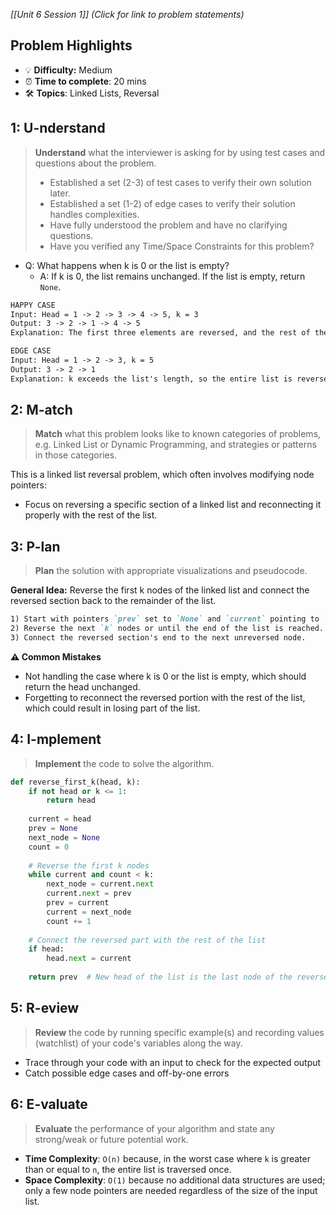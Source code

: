*[[Unit 6 Session 1]] (Click for link to problem statements)*

## Problem Highlights

* 💡 **Difficulty:** Medium
* ⏰ **Time to complete**: 20 mins
* 🛠️ **Topics**: Linked Lists, Reversal
    
## 1: U-nderstand
 
> **Understand** what the interviewer is asking for by using test cases and questions about the problem.
> - Established a set (2-3) of test cases to verify their own solution later.
> - Established a set (1-2) of edge cases to verify their solution handles complexities.
> - Have fully understood the problem and have no clarifying questions.
> - Have you verified any Time/Space Constraints for this problem?

- Q: What happens when k is 0 or the list is empty?
    - A: If k is 0, the list remains unchanged. If the list is empty, return `None`.

```markdown
HAPPY CASE
Input: Head = 1 -> 2 -> 3 -> 4 -> 5, k = 3
Output: 3 -> 2 -> 1 -> 4 -> 5
Explanation: The first three elements are reversed, and the rest of the list remains unchanged.

EDGE CASE
Input: Head = 1 -> 2 -> 3, k = 5
Output: 3 -> 2 -> 1
Explanation: k exceeds the list's length, so the entire list is reversed.
```

## 2: M-atch

> **Match** what this problem looks like to known categories of problems, e.g. Linked List or Dynamic Programming, and strategies or patterns in those categories.

This is a linked list reversal problem, which often involves modifying node pointers:

- Focus on reversing a specific section of a linked list and reconnecting it properly with the rest of the list.

## 3: P-lan

> **Plan** the solution with appropriate visualizations and pseudocode.

**General Idea:** Reverse the first k nodes of the linked list and connect the reversed section back to the remainder of the list.

```markdown
1) Start with pointers `prev` set to `None` and `current` pointing to `head`.
2) Reverse the next `k` nodes or until the end of the list is reached.
3) Connect the reversed section's end to the next unreversed node.
```

**⚠️ Common Mistakes**

- Not handling the case where k is 0 or the list is empty, which should return the head unchanged.
- Forgetting to reconnect the reversed portion with the rest of the list, which could result in losing part of the list.

## 4: I-mplement

> **Implement** the code to solve the algorithm.

```python
def reverse_first_k(head, k):
    if not head or k <= 1:
        return head
    
    current = head
    prev = None
    next_node = None
    count = 0
    
    # Reverse the first k nodes
    while current and count < k:
        next_node = current.next
        current.next = prev
        prev = current
        current = next_node
        count += 1
    
    # Connect the reversed part with the rest of the list
    if head:
        head.next = current
    
    return prev  # New head of the list is the last node of the reversed part
```

## 5: R-eview

> **Review** the code by running specific example(s) and recording values (watchlist) of your code's variables along the way.

- Trace through your code with an input to check for the expected output
- Catch possible edge cases and off-by-one errors

## 6: E-valuate

> **Evaluate** the performance of your algorithm and state any strong/weak or future potential work.

* **Time Complexity**: `O(n)` because, in the worst case where `k` is greater than or equal to `n`, the entire list is traversed once.
* **Space Complexity**: `O(1)` because no additional data structures are used; only a few node pointers are needed regardless of the size of the input list.
